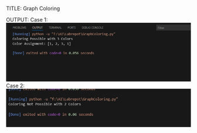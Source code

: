 TITLE: Graph Coloring

OUTPUT: 
    Case 1: ![image alt](https://github.com/Nazir942/-Artificial-Intelligence/blob/86f15b368666bdd3df4b2e7508e101c310fe5742/Lab%20Report%203/report%203.png)
    Case 2: ![image alt](https://github.com/Nazir942/-Artificial-Intelligence/blob/86f15b368666bdd3df4b2e7508e101c310fe5742/Lab%20Report%203/report%203%20c%202.png)
